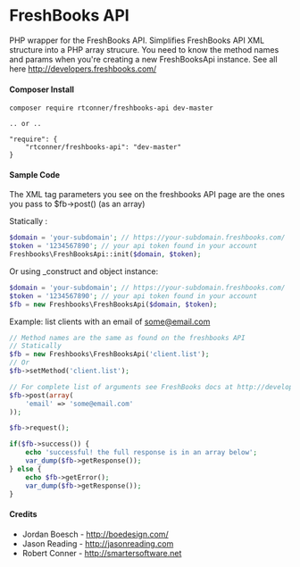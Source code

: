 FreshBooks API
============

PHP wrapper for the FreshBooks API. Simplifies FreshBooks API XML structure into a PHP array strucure. You need to know the method names and params when you're creating a new FreshBooksApi instance. See all here http://developers.freshbooks.com/

#### Composer Install

    composer require rtconner/freshbooks-api dev-master
    
    .. or ..
    
    "require": {
        "rtconner/freshbooks-api": "dev-master"
    }


#### Sample Code

The XML tag parameters you see on the freshbooks API page are the ones you pass to $fb->post() (as an array)

Statically :
```php
$domain = 'your-subdomain'; // https://your-subdomain.freshbooks.com/
$token = '1234567890'; // your api token found in your account
Freshbooks\FreshBooksApi::init($domain, $token); 
```

Or using _construct and object instance:

```php
$domain = 'your-subdomain'; // https://your-subdomain.freshbooks.com/
$token = '1234567890'; // your api token found in your account
$fb = new Freshbooks\FreshBooksApi($domain, $token); 
```

Example: list clients with an email of some@email.com

```php
// Method names are the same as found on the freshbooks API
// Statically
$fb = new Freshbooks\FreshBooksApi('client.list');
// Or 
$fb->setMethod('client.list');

// For complete list of arguments see FreshBooks docs at http://developers.freshbooks.com
$fb->post(array(
    'email' => 'some@email.com'
));

$fb->request();

if($fb->success()) {
	echo 'successful! the full response is in an array below';
	var_dump($fb->getResponse());
} else {
	echo $fb->getError();
	var_dump($fb->getResponse());
}
```

#### Credits

 - Jordan Boesch - http://boedesign.com/
 - Jason Reading - http://jasonreading.com
 - Robert Conner - http://smartersoftware.net
